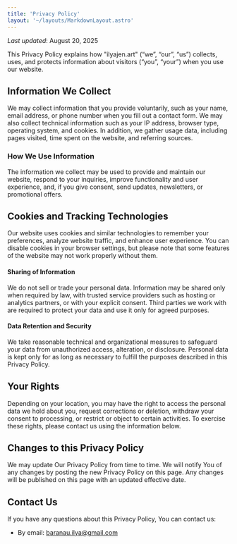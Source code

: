 ```yaml
---
title: 'Privacy Policy'
layout: '~/layouts/MarkdownLayout.astro'
---
```


_Last updated_: August 20, 2025

This Privacy Policy explains how "ilyajen.art" (“we”, “our”, “us”) collects, uses, and protects information about visitors (“you”, “your”) when you use our website.


## Information We Collect

We may collect information that you provide voluntarily, such as your name, email address, or phone number when you fill out a contact form. We may also collect technical information such as your IP address, browser type, operating system, and cookies. In addition, we gather usage data, including pages visited, time spent on the website, and referring sources.

### How We Use Information

The information we collect may be used to provide and maintain our website, respond to your inquiries, improve functionality and user experience, and, if you give consent, send updates, newsletters, or promotional offers.

## Cookies and Tracking Technologies

Our website uses cookies and similar technologies to remember your preferences, analyze website traffic, and enhance user experience. You can disable cookies in your browser settings, but please note that some features of the website may not work properly without them.

#### Sharing of Information

We do not sell or trade your personal data. Information may be shared only when required by law, with trusted service providers such as hosting or analytics partners, or with your explicit consent. Third parties we work with are required to protect your data and use it only for agreed purposes.

#### Data Retention and Security

We take reasonable technical and organizational measures to safeguard your data from unauthorized access, alteration, or disclosure. Personal data is kept only for as long as necessary to fulfill the purposes described in this Privacy Policy.

## Your Rights

Depending on your location, you may have the right to access the personal data we hold about you, request corrections or deletion, withdraw your consent to processing, or restrict or object to certain activities. To exercise these rights, please contact us using the information below.

## Changes to this Privacy Policy

We may update Our Privacy Policy from time to time. We will notify You of any changes by posting the new Privacy Policy on this page. Any changes will be published on this page with an updated effective date.

## Contact Us

If you have any questions about this Privacy Policy, You can contact us:

- By email: baranau.ilya@gmail.com
